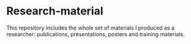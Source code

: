 # Research-material
This repository includes the whole set of materials I produced as a researcher: publications, presentations, posters and training materials. 
